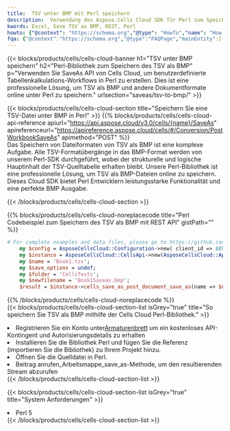 ```yaml
---
title:  TSV unter BMP mit Perl speichern
description:  Verwendung des Aspose.Cells Cloud SDK für Perl zum Speichern der TSV-Formatdatei als BMP-Formatdatei.
kwords: Excel, Save TSV as BMP, REST, Perl
howto: {"@context": "https://schema.org","@type": "HowTo","name": "How to save TSV as BMP using the Cells Cloud Perl library.","description": "How to save TSV as BMP using the Cells Cloud Perl library.","image": {"@type": "ImageObject"},"url": "/perl/saveas/tsv-to-bmp/","step": [{ "@type": "HowToStep","name": "How to save TSV as BMP using the Cells Cloud Perl library. step 1", "image": {"@type": "ImageObject",},"url": "/perl/saveas/tsv-to-bmp/","text": "Register an account at <a href='https://dashboard.aspose.cloud/'>Dashboard</a> to get free API quota & authorization details",},{ "@type": "HowToStep","name": "How to save TSV as BMP using the Cells Cloud Perl library. step 1", "image": {"@type": "ImageObject",},"url": "/perl/saveas/tsv-to-bmp/","text": "Install Perl library and add the reference (import the library) to your project.",},{ "@type": "HowToStep","name": "How to save TSV as BMP using the Cells Cloud Perl library. step 1", "image": {"@type": "ImageObject",},"url": "/perl/saveas/tsv-to-bmp/","text": "Open the source file in Perl.",},{ "@type": "HowToStep","name": "How to save TSV as BMP using the Cells Cloud Perl library. step 1", "image": {"@type": "ImageObject",},"url": "/perl/saveas/tsv-to-bmp/","text": "Call post_workbook_save_as method to get the resultant stream",}, ],"supply": {"@type": "HowToSupply","name": "document"},"tool": [{"@type": "HowToTool","name": "VIM, Visual Studio Code, Eclipse"},{"@type": "HowToTool","name": "Aspose Cells"}],"totalTime": "PT6M"}
fqa: {"@context":"https://schema.org","@type":"FAQPage","mainEntity":[{"@type":"Question","name":"Why save file as other formats file in C# using REST API?","acceptedAnswer":{"@type":"Answer","text":"Documents are encoded in many ways, and some files may be incompatible with the software you use. To open and read such files, just save them as appropriate file formats.<br/><ol><li>Install .NET SDK and add the reference (import the library) to your project.</li><li>Open the source file in C# using REST API.</li><li>Call the PostWorkbookSaveAsRequest() method, passing an output filename with required extension.</li><li>Get the result of save as a separate file.</li></ol>"}},{"@type":"Question","name":"What file formats can I save as with your C# library?","acceptedAnswer":{"@type":"Answer","text":"We support a variety of file formats for conversion using .NET library, including XLSX, Excel, xls , PDF, CSV, HTML, Markdown, XML, PNG, JPG, TIFF, Json, TXT and many more."}},{"@type":"Question","name":"What is the maximum allowed file size for conversion using this .NET library?","acceptedAnswer":{"@type":"Answer","text":"There are no file size limits for format conversions using .NET library."}}]}
---
```

{{< blocks/products/cells/cells-cloud-banner h1="TSV unter BMP speichern" h2="Perl-Bibliothek zum Speichern des TSV als BMP" p="Verwenden Sie SaveAs API von Cells Cloud, um benutzerdefinierte Tabellenkalkulations-Workflows in Perl zu erstellen. Dies ist eine professionelle Lösung, um TSV als BMP und andere Dokumentformate online unter Perl zu speichern." urlsection="saveas/tsv-to-bmp/" >}}

{{< blocks/products/cells/cells-cloud-section title="Speichern Sie eine TSV-Datei unter BMP in Perl" >}}
{{% blocks/products/cells/cells-cloud-api-reference apiurl="https://api.aspose.cloud/v3.0/cells/{name}/SaveAs" apireferenceurl="https://apireference.aspose.cloud/cells/#/Conversion/PostWorkbookSaveAs" apimethod="POST" %}}
<br/>
Das Speichern von Dateiformaten von TSV als BMP ist eine komplexe Aufgabe. Alle TSV-Formatübergänge in das BMP-Format werden von unserem Perl-SDK durchgeführt, wobei der strukturelle und logische Hauptinhalt der TSV-Quelltabelle erhalten bleibt. Unsere Perl-Bibliothek ist eine professionelle Lösung, um TSV als BMP-Dateien online zu speichern. Dieses Cloud SDK bietet Perl Entwicklern leistungsstarke Funktionalität und eine perfekte BMP Ausgabe.

{{< /blocks/products/cells/cells-cloud-section >}}

{{% blocks/products/cells/cells-cloud-noreplacecode title="Perl Codebeispiel zum Speichern des TSV als BMP mit REST API" gistPath="" %}}
  
```perl
# For complete examples and data files, please go to https://github.com/aspose-cells-cloud/aspose-cells-cloud-perl/
    my $config = AsposeCellsCloud::Configuration->new( client_id => $ENV{'ProductClientId'}, client_secret => $ENV{'ProductClientSecret'});
    my $instance = AsposeCellsCloud::CellsApi->new(AsposeCellsCloud::ApiClient->new( $config));
    my $name = 'Book1.tsv';
    my $save_options = undef;
    my $folder = 'CellsTests';
    my $newfilename = 'Book1Saveas.bmp';
    $result = $instance->cells_save_as_post_document_save_as(name => $name,save_options => $save_options, newfilename => $newfilename, folder => $folder);
```
  
{{% /blocks/products/cells/cells-cloud-noreplacecode %}}
<br/>
{{< blocks/products/cells/cells-cloud-section-list isGrey="true" title="So speichern Sie TSV als BMP mithilfe der Cells Cloud Perl-Bibliothek." >}}
<li> Registrieren Sie ein Konto unter<a href="https://dashboard.aspose.cloud/">Armaturenbrett</a> um ein kostenloses API-Kontingent und Autorisierungsdetails zu erhalten</li>
<li>Installieren Sie die Bibliothek Perl und fügen Sie die Referenz (importieren Sie die Bibliothek) zu Ihrem Projekt hinzu.</li>
<li>Öffnen Sie die Quelldatei in Perl.</li>
<li>Beitrag anrufen_Arbeitsmappe_save_as-Methode, um den resultierenden Stream abzurufen</li>
{{< /blocks/products/cells/cells-cloud-section-list >}}

{{< blocks/products/cells/cells-cloud-section-list isGrey="true" title="System Anforderungen" >}}
<li>Perl 5</li>
{{< /blocks/products/cells/cells-cloud-section-list >}}
